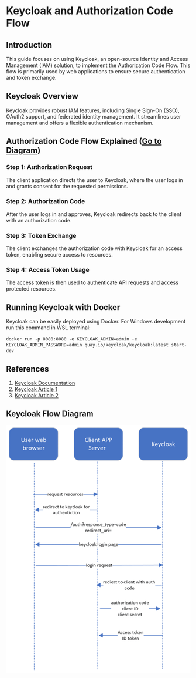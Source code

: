 # Keycloak and Authorization Code Flow

## Introduction
This guide focuses on using Keycloak, an open-source Identity and Access Management (IAM) solution, to implement the Authorization Code Flow. This flow is primarily used by web applications to ensure secure authentication and token exchange.

## Keycloak Overview
Keycloak provides robust IAM features, including Single Sign-On (SSO), OAuth2 support, and federated identity management. It streamlines user management and offers a flexible authentication mechanism.

## Authorization Code Flow Explained ([Go to Diagram](#keycloak-flow-diagram))
### Step 1: Authorization Request
The client application directs the user to Keycloak, where the user logs in and grants consent for the requested permissions.

### Step 2: Authorization Code
After the user logs in and approves, Keycloak redirects back to the client with an authorization code.

### Step 3: Token Exchange
The client exchanges the authorization code with Keycloak for an access token, enabling secure access to resources.

### Step 4: Access Token Usage
The access token is then used to authenticate API requests and access protected resources.

## Running Keycloak with Docker
Keycloak can be easily deployed using Docker. For Windows development run this command in WSL terminal:
```
docker run -p 8080:8080 -e KEYCLOAK_ADMIN=admin -e KEYCLOAK_ADMIN_PASSWORD=admin quay.io/keycloak/keycloak:latest start-dev
```

## References
1. [Keycloak Documentation](https://www.keycloak.org/documentation)
2. [Keycloak Article 1](https://embriq.no/en/news/keycloak-and-authorization-code-flow/)
3. [Keycloak Article 2](https://abdulsamet-ileri.medium.com/introduction-to-keycloak-227c3902754a)

## Keycloak Flow Diagram
![Keycloak Flow](keycloak_flow.png)
